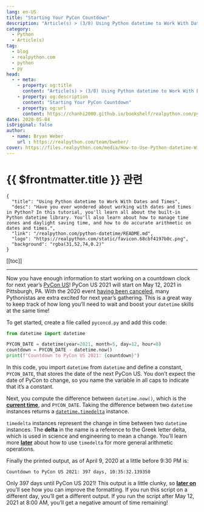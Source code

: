 ```yaml
---
lang: en-US
title: "Starting Your PyCon Countdown"
description: "Article(s) > (3/8) Using Python datetime to Work With Dates and Times"
category:
  - Python
  - Article(s)
tag:
  - blog
  - realpython.com
  - python
  - py
head:
  - - meta:
    - property: og:title
      content: "Article(s) > (3/8) Using Python datetime to Work With Dates and Times"
    - property: og:description
      content: "Starting Your PyCon Countdown"
    - property: og:url
      content: https://chanhi2000.github.io/bookshelf/realpython.com/python-datetime/starting-your-pycon-countdown.html
date: 2020-05-04
isOriginal: false
author:
  - name: Bryan Weber
    url : https://realpython.com/team/bweber/
cover: https://files.realpython.com/media/How-to-Use-Python-datetime-With-Examples_Watermarked.2676ca0aacf2.jpg
---
```


# {{ $frontmatter.title }} 관련

```component VPCard
{
  "title": "Using Python datetime to Work With Dates and Times",
  "desc": "Have you ever wondered about working with dates and times in Python? In this tutorial, you'll learn all about the built-in Python datetime library. You'll also learn about how to manage time zones and daylight saving time, and how to do accurate arithmetic on dates and times.",
  "link": "/realpython.com/python-datetime/README.md",
  "logo": "https://realpython.com/static/favicon.68cbf4197b0c.png",
  "background": "rgba(31,52,74,0.2)"
}
```

[[toc]]

---

<SiteInfo
  name="Using Python datetime to Work With Dates and Times"
  desc="Have you ever wondered about working with dates and times in Python? In this tutorial, you'll learn all about the built-in Python datetime library. You'll also learn about how to manage time zones and daylight saving time, and how to do accurate arithmetic on dates and times."
  url="https://realpython.com/python-datetime#starting-your-pycon-countdown"
  logo="https://realpython.com/static/favicon.68cbf4197b0c.png"
  preview="https://files.realpython.com/media/How-to-Use-Python-datetime-With-Examples_Watermarked.2676ca0aacf2.jpg"/>

Now you have enough information to start working on a countdown clock for next year’s [<VPIcon icon="fas fa-globe"/>PyCon US](https://us.pycon.org/)! PyCon US 2021 will start on May 12, 2021 in Pittsburgh, PA. With the 2020 event [<VPIcon icon="fas fa-globe"/>having been canceled](https://pycon.blogspot.com/2020/03/pycon-us-2020-in-pittsburgh.html), many Pythonistas are extra excited for next year’s gathering. This is a great way to keep track of how long you’ll need to wait and boost your `datetime` skills at the same time!

To get started, create a file called <VPIcon icon="fa-brands fa-python"/>`pyconcd.py` and add this code:

```py title="pyconcd.py"
from datetime import datetime

PYCON_DATE = datetime(year=2021, month=5, day=12, hour=8)
countdown = PYCON_DATE - datetime.now()
print(f"Countdown to PyCon US 2021: {countdown}")
```

In this code, you import `datetime` from `datetime` and define a constant, `PYCON_DATE`, that stores the date of the next PyCon US. You don’t expect the date of PyCon to change, so you name the variable in all caps to indicate that it’s a constant.

Next, you compute the difference between `datetime.now()`, which is the [**current time**](/realpython.com/python-get-current-time.md), and `PYCON_DATE`. Taking the difference between two `datetime` instances returns a [<VPIcon icon="fa-brands fa-python"/>`datetime.timedelta`](https://docs.python.org/3/library/datetime.html#timedelta-objects) instance.

`timedelta` instances represent the change in time between two `datetime` instances. The **delta** in the name is a reference to the Greek letter delta, which is used in science and engineering to mean a change. You’ll learn more [**later**](/realpython.com/python-datetime/doing-arithmetic-with-python-datetime.md) about how to use `timedelta` for more general arithmetic operations.

Finally the printed output, as of April 9, 2020 at a little before 9:30 PM is:

```plaintext title="output"
Countdown to PyCon US 2021: 397 days, 10:35:32.139350
```

Only 397 days until PyCon US 2021! This output is a little clunky, so [**later on**](/realpython.com/python-datetime/finishing-your-pycon-countdown.md) you’ll see how you can improve the formatting. If you run this script on a different day, you’ll get a different output. If you run the script after May 12, 2021 at 8:00 AM, you’ll get a negative amount of time remaining!

